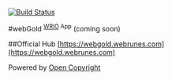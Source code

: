 [![Build Status](https://travis-ci.org/webRunes/webGold-WRIO-App.svg?branch=master)](https://travis-ci.org/webRunes/webGold-WRIO-App)

#webGold <sup>[WRIO](http://wr.io) App</sup>
(coming soon)

##Official Hub
[https://webgold.webrunes.com](https://webgold.webrunes.com)

Powered by [Open Copyright](http://opencopyright.webrunes.com)
